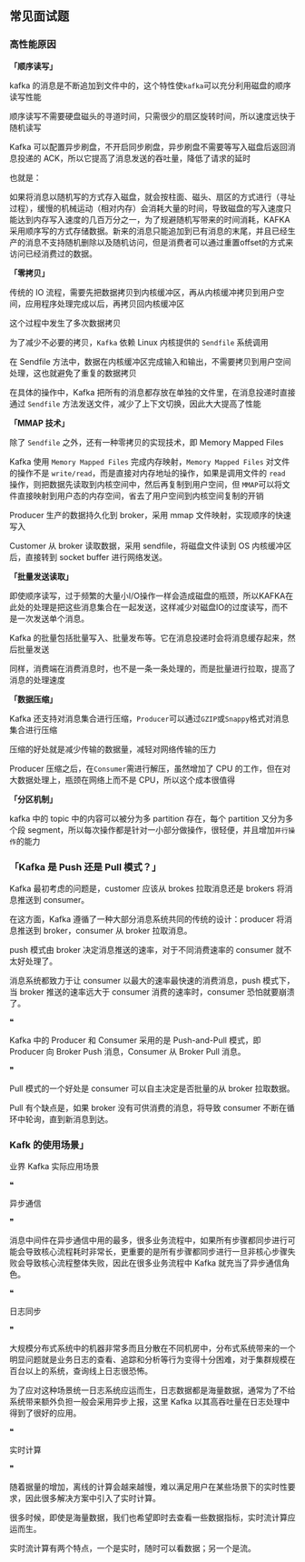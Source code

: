 ## 常见面试题

### 高性能原因

**「顺序读写」**

kafka 的消息是不断追加到文件中的，这个特性使`kafka`可以充分利用磁盘的顺序读写性能

顺序读写不需要硬盘磁头的寻道时间，只需很少的扇区旋转时间，所以速度远快于随机读写

Kafka 可以配置异步刷盘，不开启同步刷盘，异步刷盘不需要等写入磁盘后返回消息投递的 ACK，所以它提高了消息发送的吞吐量，降低了请求的延时

也就是：

如果将消息以随机写的方式存入磁盘，就会按柱面、磁头、扇区的方式进行（寻址过程），缓慢的机械运动（相对内存）会消耗大量的时间，导致磁盘的写入速度只能达到内存写入速度的几百万分之一，为了规避随机写带来的时间消耗，KAFKA采用顺序写的方式存储数据。新来的消息只能追加到已有消息的末尾，并且已经生产的消息不支持随机删除以及随机访问，但是消费者可以通过重置offset的方式来访问已经消费过的数据。

**「零拷贝」**

传统的 IO 流程，需要先把数据拷贝到内核缓冲区，再从内核缓冲拷贝到用户空间，应用程序处理完成以后，再拷贝回内核缓冲区

这个过程中发生了多次数据拷贝

为了减少不必要的拷贝，`Kafka` 依赖 Linux 内核提供的 `Sendfile` 系统调用

在 Sendfile 方法中，数据在内核缓冲区完成输入和输出，不需要拷贝到用户空间处理，这也就避免了重复的数据拷贝

在具体的操作中，Kafka 把所有的消息都存放在单独的文件里，在消息投递时直接通过 `Sendfile` 方法发送文件，减少了上下文切换，因此大大提高了性能

**「MMAP 技术」**

除了 `Sendfile` 之外，还有一种零拷贝的实现技术，即 Memory Mapped Files

Kafka 使用 `Memory Mapped Files` 完成内存映射，`Memory Mapped Files` 对文件的操作不是 `write/read`，而是直接对内存地址的操作，如果是调用文件的 `read` 操作，则把数据先读取到内核空间中，然后再复制到用户空间，但 `MMAP`可以将文件直接映射到用户态的内存空间，省去了用户空间到内核空间复制的开销

Producer 生产的数据持久化到 broker，采用 mmap 文件映射，实现顺序的快速写入

Customer 从 broker 读取数据，采用 sendfile，将磁盘文件读到 OS 内核缓冲区后，直接转到 socket buffer 进行网络发送。

**「批量发送读取」**

即使顺序读写，过于频繁的大量小I/O操作一样会造成磁盘的瓶颈，所以KAFKA在此处的处理是把这些消息集合在一起发送，这样减少对磁盘IO的过度读写，而不是一次发送单个消息。

Kafka 的批量包括批量写入、批量发布等。它在消息投递时会将消息缓存起来，然后批量发送

同样，消费端在消费消息时，也不是一条一条处理的，而是批量进行拉取，提高了消息的处理速度

**「数据压缩」**

Kafka 还支持对消息集合进行压缩，`Producer`可以通过`GZIP`或`Snappy`格式对消息集合进行压缩

压缩的好处就是减少传输的数据量，减轻对网络传输的压力

Producer 压缩之后，在`Consumer`需进行解压，虽然增加了 CPU 的工作，但在对大数据处理上，瓶颈在网络上而不是 CPU，所以这个成本很值得

**「分区机制」**

kafka 中的 topic 中的内容可以被分为多 partition 存在，每个 partition 又分为多个段 segment，所以每次操作都是针对一小部分做操作，很轻便，并且增加`并行操作`的能力

### **「Kafka 是 Push 还是 Pull 模式？」**

Kafka 最初考虑的问题是，customer 应该从 brokes 拉取消息还是 brokers 将消息推送到 consumer。

在这方面，Kafka 遵循了一种大部分消息系统共同的传统的设计：producer 将消息推送到 broker，consumer 从 broker 拉取消息。

push 模式由 broker 决定消息推送的速率，对于不同消费速率的 consumer 就不太好处理了。

消息系统都致力于让 consumer 以最大的速率最快速的消费消息，push 模式下，当 broker 推送的速率远大于 consumer 消费的速率时，consumer 恐怕就要崩溃了。

❝

Kafka 中的 Producer 和 Consumer 采用的是 Push-and-Pull 模式，即 Producer 向 Broker Push 消息，Consumer 从 Broker Pull 消息。

❞

Pull 模式的一个好处是 consumer 可以自主决定是否批量的从 broker 拉取数据。

Pull 有个缺点是，如果 broker 没有可供消费的消息，将导致 consumer 不断在循环中轮询，直到新消息到达。

### **Kafk 的使用场景」**

业界 Kafka 实际应用场景

❝

异步通信

❞

消息中间件在异步通信中用的最多，很多业务流程中，如果所有步骤都同步进行可能会导致核心流程耗时非常长，更重要的是所有步骤都同步进行一旦非核心步骤失败会导致核心流程整体失败，因此在很多业务流程中 Kafka 就充当了异步通信角色。

❝

日志同步

❞

大规模分布式系统中的机器非常多而且分散在不同机房中，分布式系统带来的一个明显问题就是业务日志的查看、追踪和分析等行为变得十分困难，对于集群规模在百台以上的系统，查询线上日志很恐怖。

为了应对这种场景统一日志系统应运而生，日志数据都是海量数据，通常为了不给系统带来额外负担一般会采用异步上报，这里 Kafka 以其高吞吐量在日志处理中得到了很好的应用。

❝

实时计算

❞

随着据量的增加，离线的计算会越来越慢，难以满足用户在某些场景下的实时性要求，因此很多解决方案中引入了实时计算。

很多时候，即使是海量数据，我们也希望即时去查看一些数据指标，实时流计算应运而生。

实时流计算有两个特点，一个是实时，随时可以看数据；另一个是流。
